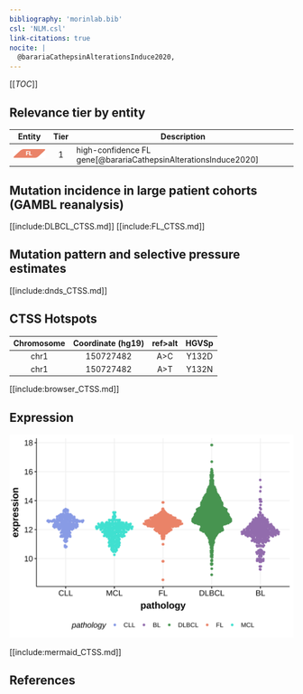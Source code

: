 ```yaml
---
bibliography: 'morinlab.bib'
csl: 'NLM.csl'
link-citations: true
nocite: |
  @barariaCathepsinAlterationsInduce2020, 
---
```

[[_TOC_]]



## Relevance tier by entity

|Entity|Tier|Description            |
|:------:|:----:|-----------------------|
|![FL](images/icons/FL_tier1.png)    |1   |high-confidence FL gene[@barariaCathepsinAlterationsInduce2020]|

## Mutation incidence in large patient cohorts (GAMBL reanalysis)

[[include:DLBCL_CTSS.md]]
[[include:FL_CTSS.md]]

## Mutation pattern and selective pressure estimates

[[include:dnds_CTSS.md]]

## CTSS Hotspots

| Chromosome |Coordinate (hg19) | ref>alt | HGVSp | 
 | :---:| :---: | :--: | :---: |
| chr1 | 150727482 | A>C | Y132D |
| chr1 | 150727482 | A>T | Y132N |

[[include:browser_CTSS.md]]

## Expression
![](images/gene_expression/CTSS_by_pathology.svg)
<!-- ORIGIN: barariaCathepsinAlterationsInduce2020c -->
<!-- FL: barariaCathepsinAlterationsInduce2020c -->

[[include:mermaid_CTSS.md]]

## References
